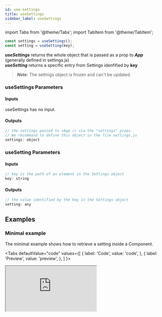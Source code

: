 ```yaml
---
id: use-settings
title: useSettings
sidebar_label: useSettings
---
```

import Tabs from '@theme/Tabs';
import TabItem from '@theme/TabItem';

```javascript
const settings = useSettings();
const setting = useSetting(key);
```
***useSettings*** returns the whole object that is passed as a prop to ***App*** (generally defined in settings.js)<br/>
***useSetting*** returns a specific entry from Settings idenfified by **key**

> ***Note***: The settings object is frozen and can't be updated.

### useSettings Parameters
#### Inputs
useSettings has no input.

#### Outputs
```javascript
// the settings passed to <App /> via the "settings" props.
// We recommand to define this object in the file settings.js
settings: object
```

### useSetting Parameters
#### Inputs
```javascript
// key is the path of an element in the Settings object
key: string
```

#### Outputs
```javascript
// the value identified by the key in the Settings object
setting: any
```
## Examples
### Minimal example
The minimal example shows how to retrieve a setting inside a Component.

<Tabs
  defaultValue="code"
  values={[
    { label: 'Code', value: 'code', },
    { label: 'Preview', value: 'preview', },
  ]
}>
<TabItem value="code">
  <iframe
    src="https://codesandbox.io/embed/onekijs-use-settings-mqvi7?fontsize=14&hidenavigation=1&theme=dark&view=editor"
    style={{width:'100%', height:'900px', border:0, bordeRadius: '4px', overflow:'hidden'}}
    title="onekijs-basic-app"
    allow="geolocation; microphone; camera; midi; vr; accelerometer; gyroscope; payment; ambient-light-sensor; encrypted-media; usb"
    sandbox="allow-modals allow-forms allow-popups allow-scripts allow-same-origin" />
</TabItem>
<TabItem value="preview">
  <iframe
    src="https://codesandbox.io/embed/onekijs-use-settings-mqvi7?fontsize=14&hidenavigation=1&theme=dark&view=preview"
    style={{width:'100%', height:'900px', border:0, bordeRadius: '4px', overflow:'hidden'}}
    title="onekijs-basic-app"
    allow="geolocation; microphone; camera; midi; vr; accelerometer; gyroscope; payment; ambient-light-sensor; encrypted-media; usb"
    sandbox="allow-modals allow-forms allow-popups allow-scripts allow-same-origin" />
</TabItem>
</Tabs>